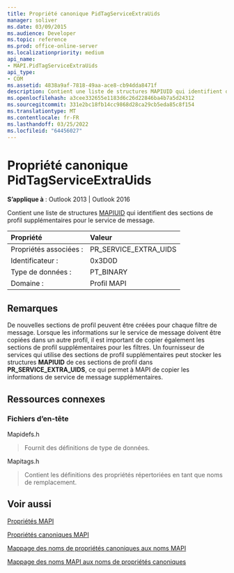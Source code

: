 ```yaml
---
title: Propriété canonique PidTagServiceExtraUids
manager: soliver
ms.date: 03/09/2015
ms.audience: Developer
ms.topic: reference
ms.prod: office-online-server
ms.localizationpriority: medium
api_name:
- MAPI.PidTagServiceExtraUids
api_type:
- COM
ms.assetid: 4838a9af-7818-49aa-ace8-cb94dda8471f
description: Contient une liste de structures MAPIUID qui identifient des sections de profil supplémentaires pour le service de message.
ms.openlocfilehash: a3cee332655e1183d6c26d22846ba4b7a5d24312
ms.sourcegitcommit: 331e2bc18fb14cc9868d28ca29cb5eda85c8f154
ms.translationtype: MT
ms.contentlocale: fr-FR
ms.lasthandoff: 03/25/2022
ms.locfileid: "64456027"
---
```

# <a name="pidtagserviceextrauids-canonical-property"></a>Propriété canonique PidTagServiceExtraUids

  
  
**S’applique à** : Outlook 2013 | Outlook 2016 
  
Contient une liste de structures [MAPIUID](mapiuid.md) qui identifient des sections de profil supplémentaires pour le service de message. 
  
|Propriété |Valeur |
|:-----|:-----|
|Propriétés associées :  <br/> |PR_SERVICE_EXTRA_UIDS  <br/> |
|Identificateur :  <br/> |0x3D0D  <br/> |
|Type de données :  <br/> |PT_BINARY  <br/> |
|Domaine :  <br/> |Profil MAPI  <br/> |
   
## <a name="remarks"></a>Remarques

De nouvelles sections de profil peuvent être créées pour chaque filtre de message. Lorsque les informations sur le service de message doivent être copiées dans un autre profil, il est important de copier également les sections de profil supplémentaires pour les filtres. Un fournisseur de services qui utilise des sections de profil supplémentaires peut stocker les structures **MAPIUID** de ces sections de profil dans **PR_SERVICE_EXTRA_UIDS**, ce qui permet à MAPI de copier les informations de service de message supplémentaires.
  
## <a name="related-resources"></a>Ressources connexes

### <a name="header-files"></a>Fichiers d’en-tête

Mapidefs.h
  
> Fournit des définitions de type de données.
    
Mapitags.h
  
> Contient les définitions des propriétés répertoriées en tant que noms de remplacement.
    
## <a name="see-also"></a>Voir aussi



[Propriétés MAPI](mapi-properties.md)
  
[Propriétés canoniques MAPI](mapi-canonical-properties.md)
  
[Mappage des noms de propriétés canoniques aux noms MAPI](mapping-canonical-property-names-to-mapi-names.md)
  
[Mappage des noms MAPI aux noms de propriétés canoniques](mapping-mapi-names-to-canonical-property-names.md)

